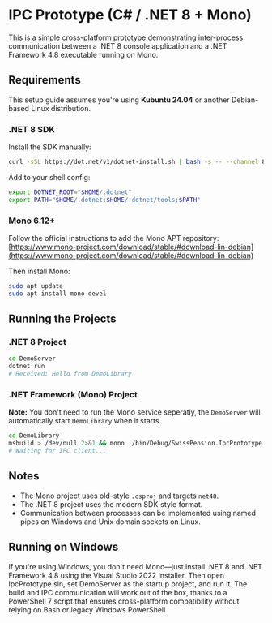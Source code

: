 # IPC Prototype (C# / .NET 8 + Mono)

This is a simple cross-platform prototype demonstrating inter-process communication between a .NET 8 console application and a .NET Framework 4.8 executable running on Mono.

## Requirements

This setup guide assumes you're using **Kubuntu 24.04** or another Debian-based Linux distribution.

### .NET 8 SDK

Install the SDK manually:

```bash
curl -sSL https://dot.net/v1/dotnet-install.sh | bash -s -- --channel 8.0 --install-dir ~/.dotnet
```

Add to your shell config:

```bash
export DOTNET_ROOT="$HOME/.dotnet"
export PATH="$HOME/.dotnet:$HOME/.dotnet/tools:$PATH"
```

### Mono 6.12+

Follow the official instructions to add the Mono APT repository:
[https://www.mono-project.com/download/stable/#download-lin-debian](https://www.mono-project.com/download/stable/#download-lin-debian)

Then install Mono:

```bash
sudo apt update
sudo apt install mono-devel
```

## Running the Projects

### .NET 8 Project

```bash
cd DemoServer
dotnet run
# Received: Hello from DemoLibrary
```

### .NET Framework (Mono) Project

**Note:** You don't need to run the Mono service seperatly, the `DemoServer` will automatically start `DemoLibrary` when it starts.

```bash
cd DemoLibrary
msbuild > /dev/null 2>&1 && mono ./bin/Debug/SwissPension.IpcPrototype.Library.exe
# Waiting for IPC client...
```

## Notes

-   The Mono project uses old-style `.csproj` and targets `net48`.
-   The .NET 8 project uses the modern SDK-style format.
-   Communication between processes can be implemented using named pipes on Windows and Unix domain sockets on Linux.

## Running on Windows

If you're using Windows, you don't need Mono—just install .NET 8 and .NET Framework 4.8 using the Visual Studio 2022 Installer. Then open IpcPrototype.sln, set DemoServer as the startup project, and run it. The build and IPC communication will work out of the box, thanks to a PowerShell 7 script that ensures cross-platform compatibility without relying on Bash or legacy Windows PowerShell.
